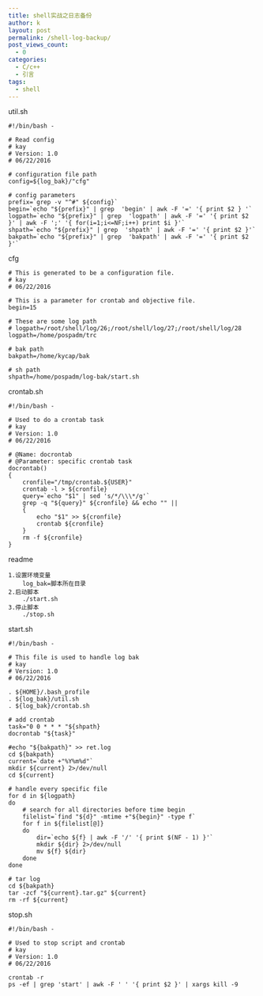 ```yaml
---
title: shell实战之日志备份
author: k
layout: post
permalink: /shell-log-backup/
post_views_count:
  - 0
categories:
  - C/c++
  - 引言
tags:
  - shell
---
```


util.sh


	#!/bin/bash -

	# Read config
	# kay
	# Version: 1.0
	# 06/22/2016

	# configuration file path
	config=${log_bak}/"cfg"

	# config parameters
	prefix=`grep -v "^#" ${config}`
	begin=`echo "${prefix}" | grep  'begin' | awk -F '=' '{ print $2 } '`
	logpath=`echo "${prefix}" | grep  'logpath' | awk -F '=' '{ print $2 }' | awk -F ';' '{ for(i=1;i<=NF;i++) print $i }'`
	shpath=`echo "${prefix}" | grep  'shpath' | awk -F '=' '{ print $2 }'`
	bakpath=`echo "${prefix}" | grep  'bakpath' | awk -F '=' '{ print $2 }'`

cfg


	# This is generated to be a configuration file.
	# kay
	# 06/22/2016

	# This is a parameter for crontab and objective file.
	begin=15

	# These are some log path 
	# logpath=/root/shell/log/26;/root/shell/log/27;/root/shell/log/28
	logpath=/home/pospadm/trc

	# bak path
	bakpath=/home/kycap/bak

	# sh path
	shpath=/home/pospadm/log-bak/start.sh

crontab.sh


	#!/bin/bash -

	# Used to do a crontab task
	# kay
	# Version: 1.0
	# 06/22/2016

	# @Name: docrontab
	# @Parameter: specific crontab task
	docrontab()
	{
    	cronfile="/tmp/crontab.${USER}"
    	crontab -l > ${cronfile}
    	query=`echo "$1" | sed 's/*/\\\*/g'`
    	grep -q "${query}" ${cronfile} && echo "" ||
    	{
			echo "$1" >> ${cronfile}
			crontab ${cronfile}
    	}
    	rm -f ${cronfile}
	}

readme

	1.设置环境变量
		log_bak=脚本所在目录
	2.启动脚本
		./start.sh
	3.停止脚本
		./stop.sh

start.sh


	#!/bin/bash -

	# This file is used to handle log bak 
	# kay
	# Version: 1.0
	# 06/22/2016

	. ${HOME}/.bash_profile
	. ${log_bak}/util.sh
	. ${log_bak}/crontab.sh

	# add crontab
	task="0 0 * * * "${shpath}
	docrontab "${task}"

	#echo "${bakpath}" >> ret.log
	cd ${bakpath}
	current=`date +"%Y%m%d"`
	mkdir ${current} 2>/dev/null 
	cd ${current}

	# handle every specific file 
	for d in ${logpath}
	do
    	# search for all directories before time begin
    	filelist=`find "${d}" -mtime +"${begin}" -type f`
    	for f in ${filelist[@]}
    	do
       		dir=`echo ${f} | awk -F '/' '{ print $(NF - 1) }'`    
			mkdir ${dir} 2>/dev/null
			mv ${f} ${dir}
    	done
	done

	# tar log
	cd ${bakpath}
	tar -zcf "${current}.tar.gz" ${current}
	rm -rf ${current}

stop.sh


	#!/bin/bash -

	# Used to stop script and crontab
	# kay
	# Version: 1.0
	# 06/22/2016

	crontab -r
	ps -ef | grep 'start' | awk -F ' ' '{ print $2 }' | xargs kill -9